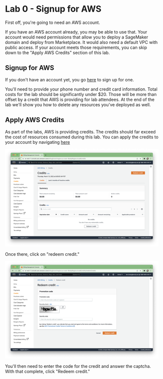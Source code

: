 # Lab 0 - Signup for AWS
First off, you're going to need an AWS account.  

If you have an AWS account already, you may be able to use that.  Your account would need permissions that allow you to deploy a SageMaker domain and deploy from Marketplace.  It would also need a default VPC with public access.  If your account meets those requirements, you can skip down to the "Apply AWS Credits" section of this lab.

## Signup for AWS
If you don't have an account yet, you go [here](https://aws.amazon.com/) to sign up for one.

You'll need to provide your phone number and credit card information.  Total costs for the lab should be significantly under $20.  Those will be more than offset by a credit that AWS is providing for lab attendees.  At the end of the lab we'll show you how to delete any resources you've deployed as well.

## Apply AWS Credits
As part of the labs, AWS is providing credits.  The credits should far exceed the cost of resources consumed during this lab.  You can apply the credits to your account by navigating [here](https://console.aws.amazon.com/billing/home?#/credits)

![](images/01-credit.png)

Once there, click on "redeem credit."

![](images/02-redeem.png)

You'll then need to enter the code for the credit and answer the captcha.  With that complete, click "Redeem credit."